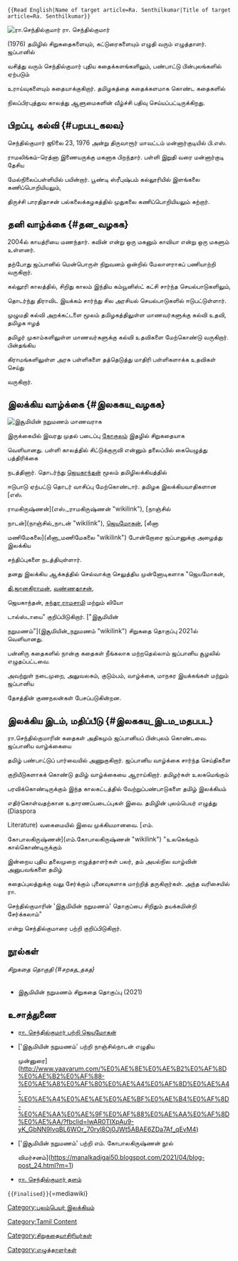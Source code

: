 ```{=mediawiki}
{{Read English|Name of target article=Ra. Senthilkumar|Title of target article=Ra. Senthilkumar}}
```
![ரா.செந்தில்குமார்](ரா._செந்தில்குமார்.jpeg "ரா.செந்தில்குமார்") ரா. செந்தில்குமார்
(1976) தமிழில் சிறுகதைகளையும், கட்டுரைகளையும் எழுதி வரும் எழுத்தாளர். ஜப்பானில்
வசித்து வரும் செந்தில்குமார் புதிய கதைக்களங்களிலும், பண்பாட்டு பின்புலங்களில் ஏற்படும்
உராய்வுகளையும் கதையாக்குகிறார். தமிழகத்தை கதைக்களமாக கொண்ட கதைகளில்
நிலப்பிரபுத்துவ காலத்து ஆளுமைகளின் வீழ்ச்சி பதிவு செய்யப்பட்டிருக்கிறது.

## பிறப்பு, கல்வி {#பறபப_கலவ}

செந்தில்குமார் ஜூலை 23, 1976 அன்று திருவாரூர் மாவட்டம் மன்னார்குடியில் பி.எஸ்.
ராமலிங்கம்-ரெத்னா இணையருக்கு மகனாக பிறந்தார். பள்ளி இறுதி வரை மன்னார்குடி தேசிய
மேல்நிலைப்பள்ளியில் பயின்றார். பூண்டி ஸ்ரீபுஷ்பம் கல்லூரியில் இளங்கலை கணிப்பொறியியலும்,
திருச்சி பாரதிதாசன் பல்கலைக்கழகத்தில் முதுகலை கணிப்பொறியியலும் கற்றார்.

## தனி வாழ்க்கை {#தன_வழகக}

2004ல் காயத்ரியை மணந்தார். கவின் என்று ஒரு மகனும் காவியா என்று ஒரு மகளும் உள்ளனர்.
தற்போது ஜப்பானில் மென்பொருள் நிறுவனம் ஒன்றில் மேலாளராகப் பணியாற்றி வருகிறார்.

கல்லூரி காலத்தில், சிறிது காலம் இந்திய கம்யூனிஸ்ட் கட்சி சார்ந்த செயல்பாடுகளிலும்,
தொடர்ந்து திராவிட இயக்கம் சார்ந்து சில அரசியல் செயல்பாடுகளில் ஈடுபட்டுள்ளார்.

முழுமதி கல்வி அறக்கட்டளை மூலம் தமிழகத்திலுள்ள மாணவர்களுக்கு கல்வி உதவி, தமிழக ஈழத்
தமிழர் முகாம்களிலுள்ள மாணவர்களுக்கு கல்வி உதவிகளை மேற்கொண்டு வருகிறார். பின்தங்கிய
கிராமங்களிலுள்ள அரசு பள்ளிகளை தத்தெடுத்து மாதிரி பள்ளிகளாக்க உதவிகள் செய்து
வருகிறார்.

## இலக்கிய வாழ்க்கை {#இலககய_வழகக}

![இசூமியின் நறுமணம்](இசூமியின்_நறுமணம்.jpg "இசூமியின் நறுமணம்") மாணவராக
இருக்கையில் இவரது முதல் படைப்பு [கோகுலம்](கோகுலம் "wikilink") இதழில் சிறுகதையாக
வெளியானது. பள்ளி காலத்தில் சிட்டுக்குருவி என்னும் தலைப்பில் கையெழுத்து பத்திரிக்கை
நடத்தினார். தொடர்ந்து [ஜெயகாந்தன்](ஜெயகாந்தன் "wikilink") மூலம் தமிழிலக்கியத்தில்
ஈடுபாடு ஏற்பட்டு தொடர் வாசிப்பு மேற்கொண்டார். தமிழக இலக்கியவாதிகளான [எஸ்.
ராமகிருஷ்ணன்](எஸ்._ராமகிருஷ்ணன் "wikilink"), [நாஞ்சில்
நாடன்](நாஞ்சில்_நாடன் "wikilink"), [ஜெயமோகன்](ஜெயமோகன் "wikilink"), [லீனா
மணிமேகலை](லீனா_மணிமேகலை "wikilink") போன்றோரை ஜப்பானுக்கு அழைத்து இலக்கிய
சந்திப்புகளை நடத்தியுள்ளார்.

தனது இலக்கிய ஆக்கத்தில் செல்வாக்கு செலுத்திய முன்னோடிகளாக \"ஜெயமோகன்,
[தி.ஜானகிராமன்](தி.ஜானகிராமன் "wikilink"), [வண்ணதாசன்](வண்ணதாசன் "wikilink"),
ஜெயகாந்தன், [சுந்தர ராமசாமி](சுந்தர_ராமசாமி "wikilink") மற்றும் லியோ
டால்ஸ்டாயை\" குறிப்பிடுகிறார். [\"இசூமியின்
நறுமணம்\"](இசூமியின்_நறுமணம் "wikilink") சிறுகதை தொகுப்பு 2021ல் வெளியானது.
பன்னிரு கதைகளில் நான்கு கதைகள் நீங்கலாக மற்றதெல்லாம் ஜப்பானிய சூழலில் எழுதப்பட்டவை.
அவற்றுள் நடைமுறை, அலுவலகம், குடும்பம், வாழ்க்கை, மாநகர இயக்கங்கள் மற்றும் ஜப்பானிய
தேசத்தின் குணநலன்கள் பேசப்படுகின்றன.

## இலக்கிய இடம், மதிப்பீடு {#இலககய_இடம_மதபபட}

ரா.செந்தில்குமாரின் கதைகள் அதிகமும் ஜப்பானியப் பின்புலம் கொண்டவை. ஜப்பானிய வாழ்க்கையை
தமிழ் பண்பாட்டுப் பார்வையில் அணுகுகிறார். ஜப்பானிய வாழ்க்கை சார்ந்த செய்திகளை
குறியீடுகளாகக் கொண்டு தமிழ் வாழ்க்கையை ஆராய்கிறார். தமிழர்கள் உலகமெங்கும்
பரவிக்கொண்டிருக்கும் இந்த காலகட்டத்தில் வேற்றுப்பண்பாடுகளை தமிழ் இலக்கியம்
எதிர்கொள்வதற்கான உதாரணப்படைப்புகள் இவை. தமிழின் புலம்பெயர் எழுத்து (Diaspora
Literature) வகைமையில் இவை முக்கியமானவை. [எம்.
கோபாலகிருஷ்ணன்](எம்.கோபாலகிருஷ்ணன் "wikilink") \"உலகெங்கும் கால்கொண்டிருக்கும்
இன்றைய புதிய தலைமுறை எழுத்தாளர்கள் பலர், தம் அயல்நில வாழ்வின் அனுபவங்களை தமிழ்
கதைப்புலத்துக்கு வலு சேர்க்கும் புனைவுகளாக மாற்றித் தருகிறார்கள். அந்த வரிசையில் ரா.
செந்தில்குமாரின் \'இசூமியின் நறுமணம்' தொகுப்பை சிறிதும் தயக்கமின்றி சேர்க்கலாம்\"
என்று செந்தில்குமாரை பற்றி குறிப்பிடுகிறார்.

## நூல்கள்

###### சிறுகதை தொகுதி {#சறகத_தகத}

-   இசூமியின் நறுமணம் சிறுகதை தொகுப்பு (2021)

## உசாத்துணை

-   [ரா. செந்தில்குமார் பற்றி ஜெயமோகன்](https://www.jeyamohan.in/142824)
-   [\'இசூமியின் நறுமணம்' பற்றி நாஞ்சில்நாடன் எழுதிய
    முன்னுரை](http://www.yaavarum.com/%E0%AE%8E%E0%AE%B2%E0%AF%8D%E0%AE%B2%E0%AF%88-%E0%AE%A8%E0%AF%80%E0%AE%A4%E0%AF%8D%E0%AE%A4-%E0%AE%A4%E0%AE%AE%E0%AE%BF%E0%AE%B4%E0%AF%8D-%E0%AE%AA%E0%AE%9F%E0%AF%88%E0%AE%AA%E0%AF%8D%E0%AE%AA/?fbclid=IwAR0TIXpAu9-yK_GbNN9IvqBL6WOr_70ryl8Oj0JWt5ABAE6ZDa7Af_qEvM4)
-   [\'இசூமியின் நறுமணம்' பற்றி எம். கோபாலகிருஷ்ணன் நூல்
    விமர்சனம்](https://manalkadigai50.blogspot.com/2021/04/blog-post_24.html?m=1)
-   [ரா. செந்தில்குமார் தளம்](https://www.manavelipayanam.blogspot.com)

`{{Finalised}}`{=mediawiki}

[Category:புலம்பெயர் இலக்கியம்](Category:புலம்பெயர்_இலக்கியம் "wikilink")
[Category:Tamil Content](Category:Tamil_Content "wikilink")
[Category:சிறுகதையாசிரியர்கள்](Category:சிறுகதையாசிரியர்கள் "wikilink")
[Category:எழுத்தாளர்கள்](Category:எழுத்தாளர்கள் "wikilink")
